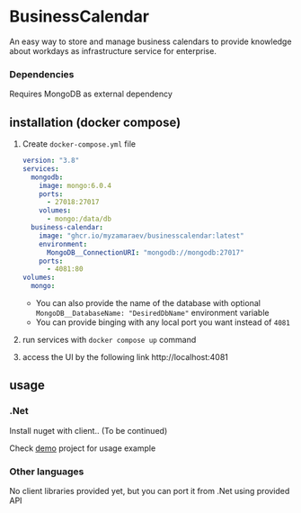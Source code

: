 # BusinessCalendar

An easy way to store and manage business calendars to provide knowledge about workdays as infrastructure service for enterprise.

### Dependencies
Requires MongoDB as external dependency


## installation (docker compose)
1. Create `docker-compose.yml` file
    ```yaml
    version: "3.8"
    services:
      mongodb:
        image: mongo:6.0.4
        ports:
          - 27018:27017
        volumes:
          - mongo:/data/db
      business-calendar:
        image: "ghcr.io/myzamaraev/businesscalendar:latest"
        environment:
          MongoDB__ConnectionURI: "mongodb://mongodb:27017"
        ports:
          - 4081:80
    volumes:
      mongo:
    ```
    - You can also provide the name of the database with optional `MongoDB__DatabaseName: "DesiredDbName"` environment variable
    - You can provide binging with any local port you want instead of `4081`
   

3. run services with `docker compose up` command
4. access the UI by the following link http://localhost:4081

## usage

### .Net
Install nuget with client.. (To be continued)

Check [demo](https://github.com/myzamaraev/BusinessCalendar/tree/master/BusinessCalendar.Demo) project for usage example

### Other languages
No client libraries provided yet, but you can port it from .Net using provided API


